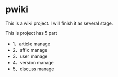 pwiki
=====

This is a wiki project. I will finish it as several stage.

This is project has 5 part<br/>
<ul>
  <li>1、article manage</li>
  <li>2、affix manage</li>
  <li>3、user manage</li>
  <li>4、version manage</li>
  <li>5、discuss manage</li>
</ul>
